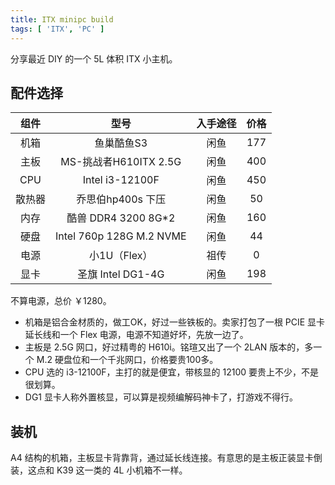 ```yaml
---
title: ITX minipc build
tags: [ 'ITX', 'PC' ]
---
```


分享最近 DIY 的一个 5L 体积 ITX 小主机。

## 配件选择

| 组件  |            型号            | 入手途径 | 价格  |
|:---:|:------------------------:|:----:|:---:|
| 机箱  |          鱼巢酷鱼S3          |  闲鱼  | 177 |
| 主板  |    MS-挑战者H610ITX 2.5G    |  闲鱼  | 400 |
| CPU |     Intel i3-12100F      |  闲鱼  | 450 |
| 散热器 |       乔思伯hp400s 下压       |  闲鱼  | 50  |
| 内存  |    酷兽 DDR4 3200 8G*2     |  闲鱼  | 160 |
| 硬盘  | Intel 760p 128G M.2 NVME |  闲鱼  | 44  |
| 电源  |        小1U（Flex）         |  祖传  |  0  |
| 显卡  |     圣旗 Intel DG1-4G      |  闲鱼  | 198 |

不算电源，总价 ￥1280。

- 机箱是铝合金材质的，做工OK，好过一些铁板的。卖家打包了一根 PCIE 显卡延长线和一个 Flex 电源，电源不知道好坏，先放一边了。
- 主板是 2.5G 网口，好过精粤的 H610i。铭瑄又出了一个 2LAN 版本的，多一个 M.2 硬盘位和一个千兆网口，价格要贵100多。
- CPU 选的 i3-12100F，主打的就是便宜，带核显的 12100 要贵上不少，不是很划算。
- DG1 显卡人称外置核显，可以算是视频编解码神卡了，打游戏不得行。

## 装机

A4 结构的机箱，主板显卡背靠背，通过延长线连接。有意思的是主板正装显卡倒装，这点和 K39 这一类的 4L 小机箱不一样。
